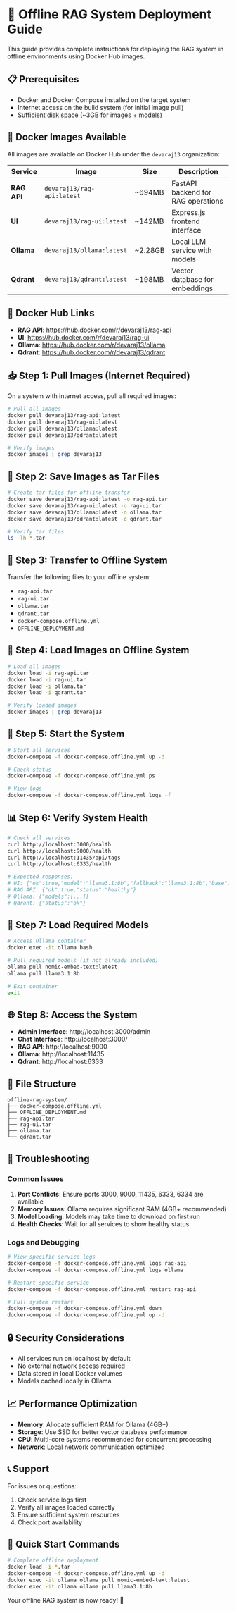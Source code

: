 # 🚀 Offline RAG System Deployment Guide

This guide provides complete instructions for deploying the RAG system in offline environments using Docker Hub images.

## 📋 Prerequisites

- Docker and Docker Compose installed on the target system
- Internet access on the build system (for initial image pull)
- Sufficient disk space (~3GB for images + models)

## 🐳 Docker Images Available

All images are available on Docker Hub under the `devaraj13` organization:

| Service | Image | Size | Description |
|---------|-------|------|-------------|
| **RAG API** | `devaraj13/rag-api:latest` | ~694MB | FastAPI backend for RAG operations |
| **UI** | `devaraj13/rag-ui:latest` | ~142MB | Express.js frontend interface |
| **Ollama** | `devaraj13/ollama:latest` | ~2.28GB | Local LLM service with models |
| **Qdrant** | `devaraj13/qdrant:latest` | ~198MB | Vector database for embeddings |

## 🔗 Docker Hub Links

- **RAG API**: https://hub.docker.com/r/devaraj13/rag-api
- **UI**: https://hub.docker.com/r/devaraj13/rag-ui  
- **Ollama**: https://hub.docker.com/r/devaraj13/ollama
- **Qdrant**: https://hub.docker.com/r/devaraj13/qdrant

## 📥 Step 1: Pull Images (Internet Required)

On a system with internet access, pull all required images:

```bash
# Pull all images
docker pull devaraj13/rag-api:latest
docker pull devaraj13/rag-ui:latest
docker pull devaraj13/ollama:latest
docker pull devaraj13/qdrant:latest

# Verify images
docker images | grep devaraj13
```

## 💾 Step 2: Save Images as Tar Files

```bash
# Create tar files for offline transfer
docker save devaraj13/rag-api:latest -o rag-api.tar
docker save devaraj13/rag-ui:latest -o rag-ui.tar
docker save devaraj13/ollama:latest -o ollama.tar
docker save devaraj13/qdrant:latest -o qdrant.tar

# Verify tar files
ls -lh *.tar
```

## 🚚 Step 3: Transfer to Offline System

Transfer the following files to your offline system:
- `rag-api.tar`
- `rag-ui.tar` 
- `ollama.tar`
- `qdrant.tar`
- `docker-compose.offline.yml`
- `OFFLINE_DEPLOYMENT.md`

## 🔄 Step 4: Load Images on Offline System

```bash
# Load all images
docker load -i rag-api.tar
docker load -i rag-ui.tar
docker load -i ollama.tar
docker load -i qdrant.tar

# Verify loaded images
docker images | grep devaraj13
```

## 🚀 Step 5: Start the System

```bash
# Start all services
docker-compose -f docker-compose.offline.yml up -d

# Check status
docker-compose -f docker-compose.offline.yml ps

# View logs
docker-compose -f docker-compose.offline.yml logs -f
```

## 📊 Step 6: Verify System Health

```bash
# Check all services
curl http://localhost:3000/health
curl http://localhost:9000/health
curl http://localhost:11435/api/tags
curl http://localhost:6333/health

# Expected responses:
# UI: {"ok":true,"model":"llama3.1:8b","fallback":"llama3.1:8b","base":"http://ollama:11434","rag":"http://localhost:9000"}
# RAG API: {"ok":true,"status":"healthy"}
# Ollama: {"models":[...]}
# Qdrant: {"status":"ok"}
```

## 🔧 Step 7: Load Required Models

```bash
# Access Ollama container
docker exec -it ollama bash

# Pull required models (if not already included)
ollama pull nomic-embed-text:latest
ollama pull llama3.1:8b

# Exit container
exit
```

## 🌐 Step 8: Access the System

- **Admin Interface**: http://localhost:3000/admin
- **Chat Interface**: http://localhost:3000/
- **RAG API**: http://localhost:9000
- **Ollama**: http://localhost:11435
- **Qdrant**: http://localhost:6333

## 📁 File Structure

```
offline-rag-system/
├── docker-compose.offline.yml
├── OFFLINE_DEPLOYMENT.md
├── rag-api.tar
├── rag-ui.tar
├── ollama.tar
└── qdrant.tar
```

## 🚨 Troubleshooting

### Common Issues

1. **Port Conflicts**: Ensure ports 3000, 9000, 11435, 6333, 6334 are available
2. **Memory Issues**: Ollama requires significant RAM (4GB+ recommended)
3. **Model Loading**: Models may take time to download on first run
4. **Health Checks**: Wait for all services to show healthy status

### Logs and Debugging

```bash
# View specific service logs
docker-compose -f docker-compose.offline.yml logs rag-api
docker-compose -f docker-compose.offline.yml logs ollama

# Restart specific service
docker-compose -f docker-compose.offline.yml restart rag-api

# Full system restart
docker-compose -f docker-compose.offline.yml down
docker-compose -f docker-compose.offline.yml up -d
```

## 🔒 Security Considerations

- All services run on localhost by default
- No external network access required
- Data stored in local Docker volumes
- Models cached locally in Ollama

## 📈 Performance Optimization

- **Memory**: Allocate sufficient RAM for Ollama (4GB+)
- **Storage**: Use SSD for better vector database performance
- **CPU**: Multi-core systems recommended for concurrent processing
- **Network**: Local network communication optimized

## 📞 Support

For issues or questions:
1. Check service logs first
2. Verify all images loaded correctly
3. Ensure sufficient system resources
4. Check port availability

## 🎯 Quick Start Commands

```bash
# Complete offline deployment
docker load -i *.tar
docker-compose -f docker-compose.offline.yml up -d
docker exec -it ollama ollama pull nomic-embed-text:latest
docker exec -it ollama ollama pull llama3.1:8b
```

Your offline RAG system is now ready! 🎉
